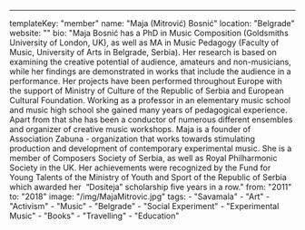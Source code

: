 ---
  templateKey: "member"
  name: "Maja (Mitrović) Bosnić"
  location: "Belgrade"
  website: ""
  bio: "Maja Bosnić has a PhD in Music Composition (Goldsmiths University of London, UK), as well as MA in Music Pedagogy (Faculty of Music, University of Arts in Belgrade, Serbia). Her research is based on examining the creative potential of audience, amateurs and non-musicians, while her findings are demonstrated in works that include the audience in a performance. Her projects have been performed throughout Europe with the support of Ministry of Culture of the Republic of Serbia and European Cultural Foundation. Working as a professor in an elementary music school and music high school she gained many years of pedagogical experience. Apart from that she has been a conductor of numerous different ensembles and organizer of creative music workshops. Maja is a founder of Association Zabuna - organization that works towards stimulating production and development of contemporary experimental music. She is a member of Composers Society of Serbia, as well as Royal Philharmonic Society in the UK. Her achievements were recognized by the Fund for Young Talents of the Ministry of Youth and Sport of the Republic of Serbia which awarded her  “Dositeja” scholarship five years in a row."
  from: "2011"
  to: "2018"
  image: "/img/MajaMitrovic.jpg"
  tags: 
    - "Savamala"
    - "Art"
    - "Activism"
    - "Music"
    - "Belgrade"
    - "Social Experiment"
    - "Experimental Music"
    - "Books"
    - "Travelling"
    - "Education"
